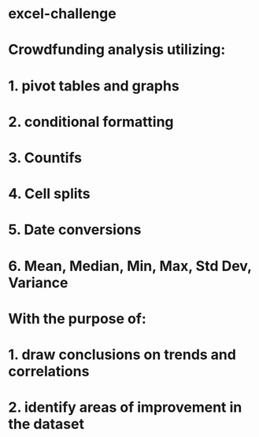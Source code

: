 # excel-challenge

# Crowdfunding analysis utilizing:
#     1. pivot tables and graphs
#     2. conditional formatting
#     3. Countifs
#     4. Cell splits
#     5. Date conversions
#     6. Mean, Median, Min, Max, Std Dev, Variance
# With the purpose of: 
#    1. draw conclusions on trends and correlations
#    2. identify areas of improvement in the dataset

